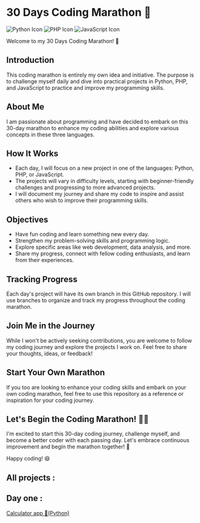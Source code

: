 # 30 Days Coding Marathon 🚀

![Python Icon](https://img.icons8.com/color/96/000000/python.png) ![PHP Icon](https://img.icons8.com/color/96/000000/php.png) ![JavaScript Icon](https://img.icons8.com/color/96/000000/javascript.png)

Welcome to my 30 Days Coding Marathon! 🎉

## Introduction

This coding marathon is entirely my own idea and initiative. The purpose is to challenge myself daily and dive into practical projects in Python, PHP, and JavaScript to practice and improve my programming skills.

## About Me

I am passionate about programming and have decided to embark on this 30-day marathon to enhance my coding abilities and explore various concepts in these three languages.

## How It Works

- Each day, I will focus on a new project in one of the languages: Python, PHP, or JavaScript.
- The projects will vary in difficulty levels, starting with beginner-friendly challenges and progressing to more advanced projects.
- I will document my journey and share my code to inspire and assist others who wish to improve their programming skills.

## Objectives

- Have fun coding and learn something new every day.
- Strengthen my problem-solving skills and programming logic.
- Explore specific areas like web development, data analysis, and more.
- Share my progress, connect with fellow coding enthusiasts, and learn from their experiences.

## Tracking Progress

Each day's project will have its own branch in this GitHub repository. I will use branches to organize and track my progress throughout the coding marathon.

## Join Me in the Journey

While I won't be actively seeking contributions, you are welcome to follow my coding journey and explore the projects I work on. Feel free to share your thoughts, ideas, or feedback!

## Start Your Own Marathon

If you too are looking to enhance your coding skills and embark on your own coding marathon, feel free to use this repository as a reference or inspiration for your coding journey.

## Let's Begin the Coding Marathon! 🏃‍♂️

I'm excited to start this 30-day coding journey, challenge myself, and become a better coder with each passing day. Let's embrace continuous improvement and begin the marathon together! 🚀

Happy coding! 😄

## All projects :

## Day one :

[Calculator app 🧮(Python)](https://github.com/Dreeeems/30_Days_Coding_Marathon/tree/First_Day)
